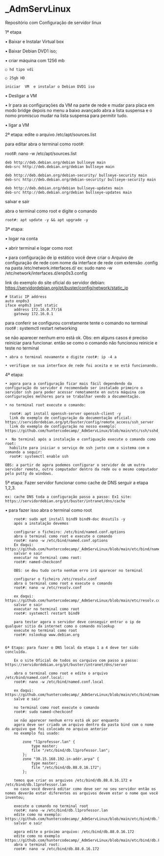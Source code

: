 # _AdmServLinux
Repositório com Configuração de servidor linux



1ª etapa

• Baixar e Instalar Virtual box 

•  Baixar Debian DVD1 iso;

•  criar máquina com 1256 mb 

    ○ hd tipo vdi   
    
    ○ 25gb HD 
    
    iniciar  VM  e instalar o Debian DVD1 iso

• Desligar a VM 

• Ir para as configurações da VM na parte de rede e mudar para placa em modo bridge depois no menu a baixo avançado abra a lista suspensa e o nomo promíscuo mudar na lista suspensa para permitir tudo.

• ligar a VM 

    
2ª etapa:
edite o arquivo /etc/apt/sources.list   

para editar abra o terminal como root#: 

root#: nano -w /etc/apt/sources.list

    
    deb http://deb.debian.org/debian bullseye main
    deb-src http://deb.debian.org/debian bullseye main

    deb http://deb.debian.org/debian-security/ bullseye-security main
    deb-src http://deb.debian.org/debian-security/ bullseye-security main

    deb http://deb.debian.org/debian bullseye-updates main
    deb-src http://deb.debian.org/debian bullseye-updates main
    
salvar e sair

abra o terminal como root e digite o comando 
    
    root#: apt update -y && apt upgrade -y
    
    
3ª etapa: 

• logar na conta 

• abrir terminal e logar como root 

• para configuração de ip estático você deve criar o Arquivo de configuração de rede com nome da interface de rede com extensão .config na pasta /etc/network.interfaces.d/
ex: sudo nano -w /etc/network/interfaces.d/enp0s3.config

link do exemplo do site oficial do servidor debian: https://servidordebian.org/pt/buster/config/network/static_ip

    # Static IP address
    auto enp0s3
    iface enp0s3 inet static
        address 172.16.0.77/16
        gateway 172.16.0.1

para conferir se configurou corretamente tente o comando no terminal root# : systemctl restart networking 

se não aparecer nenhum erro está ok. 
Obs: em alguns casos é preciso reiniciar para funcionar. 
então se como o comando não funcionou reinicie e teste no terminal 

    • abra o terminal novamente e digite root#: ip -4 a

    • verifique se sua interface de rede foi aceita e se está funcionando.
    


4ª etapa: 

    • agora para a configuração ficar mais fácil dependendo da configuração do servidor é recomendado ser instalado primeiro o servidor ssh para poder acessar remotamente en outra máquina com configurações melhores para se trabalhar vendo a documentação.

    • no terminal root execute o comando: 

      root#: apt install openssh-server openssh-client -y 
      link do exemplo de configuração da documentação oficial: https://servidordebian.org/pt/buster/config/remote_access/ssh_server
      link do exemplo de configuração no nosso exemplo: https://github.com/huntercodecamp/_AdmServLinux/blob/main/etc/ssh/sshd_config

    •  No terminal após a instalação e configuação execute o comando como root: 
      habilite para iniciar o serviço de ssh junto com o sistema com o comando a seguir:
      root#: systemctl enable ssh

    OBS: a partir de agora podemos configurar o servidor de um outro servidor remoto, outro computador dentro da rede ou o mesmo computador pelo putty do windows.



5ª etapa: Fazer servidor funcionar como cache de DNS serguir a etapa 1,2,3.

    ex: cache DNS toda a configuração passo a passo: Ex1 site: https://servidordebian.org/pt/buster/intranet/dns/cache
   
   •  para fazer isso abra o terminal como root
    
        root#: sudo apt install bind9 bind9-doc dnsutils -y
        após a instalação devemos 
        
        configurar o ficheiro: /etc/bind/named.conf.options
        abra o terminal como root e execute o comando
        root#: nano -w /etc/bind/named.conf.options
        Ex daqui: https://github.com/huntercodecamp/_AdmServLinux/blob/main/etc/bind/named.conf.options
        salvar e sair
        executar no terminal como root: 
        root#: named-checkconf

        OBS: se deu tudo certo nenhum erro irá aparecer no terminal

        configurar o ficheiro /etc/resolv.conf
        abra o terminal como root e execute o comando 
        root#: nano -w /etc/resolv.conf

        ex daqui: https://github.com/huntercodecamp/_AdmServLinux/blob/main/etc/resolv.conf
        salvar e sair 
        executar no terminal como root 
        root#: systemctl restart bind9

        para testar agora o servidor deve conseguir entrar o ip de qualquer sitio da internet como o comando nslookup
        execute no terminal como root
        root#: nslookup www.debian.org
            
            
    6ª Etapa: para fazer o DNS local da etapa 1 a 4 deve ter sido concluída.
    
        Ex o site Oficial de todos os carquivo com passo a passo: https://servidordebian.org/pt/buster/intranet/dns/server
        
        abra o terminal como root e edite o arquivo /etc/bind/named.conf.local:
        root#: nano -w /etc/bind/named.conf.local
        
        ex daqui: https://github.com/huntercodecamp/_AdmServLinux/blob/main/etc/bind/named.conf.local
        salve e sair
        
        no terminal como root execute o comando 
        root#: sudo named-checkconf
        
        se não aparecer nenhum erro está ok por enquanto
        agora deve ser criado um arquivo dentro da pasta bind com o nome do arquivo que foi colocado no arquivo anterior
        no exemplo foi usado:
        
            zone "l1professor.lan" {
                type master;
                file "/etc/bind/db.l1professor.lan";
            };
            zone "30.15.168.192.in-addr.arpa" {
                type master;
                file "/etc/bind/db.88.0.16.172";
            };
            
        temos que criar os arquivos /etc/bind/db.88.0.16.172 e /etc/bind/db.l1professor.lan
        no caso você deverá editar como deve ser no seu servidor então os nomes deverão estar diferentes os arquivos devem estar o nome que você inventou;
        
        execute o comando no terminal root 
        root#: nano -w /etc/bind/db.l1professor.lan
        edite como no exemplo: https://github.com/huntercodecamp/_AdmServLinux/blob/main/etc/bind/db.l1professor.lan
        salvar e sair
        
        agora edite o próximo arquivo: /etc/bind/db.88.0.16.172
        edite como no exemplo https://github.com/huntercodecamp/_AdmServLinux/blob/main/etc/bind/db.88.0.16.172
        abra o terminal root: 
        root#: nano -w /etc/bind/db.88.0.16.172
        
        
        
    
        
